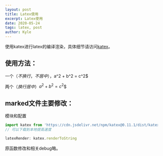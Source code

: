 ```yaml
---
layout: post
title: Latex使用
excerpt: Latex使用
date: 2020-05-24
tags: latex, post
author: Kyle
---
```


使用katex进行latex的编译渲染，具体细节请访问[katex](https://katex.org)。

## 使用方法：

一个$（不换行，不居中），$a^2 + b^2 = c^2$

两个$（换行居中）$$a^2 + b^2 = c^2$$


## marked文件主要修改：

模块和配置

```js
import katex from 'https://cdn.jsdelivr.net/npm/katex@0.11.1/dist/katex.mjs';
// 可以下载到本地提高速度

latexRender: katex.renderToString
```

原函数修改和相关debug略。





